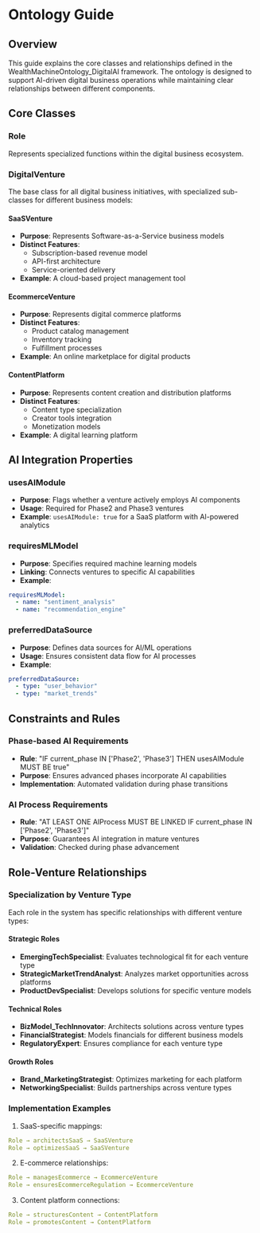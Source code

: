 # Ontology Guide

## Overview
This guide explains the core classes and relationships defined in the WealthMachineOntology_DigitalAI framework. The ontology is designed to support AI-driven digital business operations while maintaining clear relationships between different components.

## Core Classes

### Role
Represents specialized functions within the digital business ecosystem.

### DigitalVenture
The base class for all digital business initiatives, with specialized sub-classes for different business models:

#### SaaSVenture
- **Purpose**: Represents Software-as-a-Service business models
- **Distinct Features**:
  - Subscription-based revenue model
  - API-first architecture
  - Service-oriented delivery
- **Example**: A cloud-based project management tool

#### EcommerceVenture
- **Purpose**: Represents digital commerce platforms
- **Distinct Features**:
  - Product catalog management
  - Inventory tracking
  - Fulfillment processes
- **Example**: An online marketplace for digital products

#### ContentPlatform
- **Purpose**: Represents content creation and distribution platforms
- **Distinct Features**:
  - Content type specialization
  - Creator tools integration
  - Monetization models
- **Example**: A digital learning platform

## AI Integration Properties

### usesAIModule
- **Purpose**: Flags whether a venture actively employs AI components
- **Usage**: Required for Phase2 and Phase3 ventures
- **Example**: `usesAIModule: true` for a SaaS platform with AI-powered analytics

### requiresMLModel
- **Purpose**: Specifies required machine learning models
- **Linking**: Connects ventures to specific AI capabilities
- **Example**:
```yaml
requiresMLModel:
  - name: "sentiment_analysis"
  - name: "recommendation_engine"
```

### preferredDataSource
- **Purpose**: Defines data sources for AI/ML operations
- **Usage**: Ensures consistent data flow for AI processes
- **Example**:
```yaml
preferredDataSource:
  - type: "user_behavior"
  - type: "market_trends"
```

## Constraints and Rules

### Phase-based AI Requirements
- **Rule**: "IF current_phase IN ['Phase2', 'Phase3'] THEN usesAIModule MUST BE true"
- **Purpose**: Ensures advanced phases incorporate AI capabilities
- **Implementation**: Automated validation during phase transitions

### AI Process Requirements
- **Rule**: "AT LEAST ONE AIProcess MUST BE LINKED IF current_phase IN ['Phase2', 'Phase3']"
- **Purpose**: Guarantees AI integration in mature ventures
- **Validation**: Checked during phase advancement

## Role-Venture Relationships

### Specialization by Venture Type
Each role in the system has specific relationships with different venture types:

#### Strategic Roles
- **EmergingTechSpecialist**: Evaluates technological fit for each venture type
- **StrategicMarketTrendAnalyst**: Analyzes market opportunities across platforms
- **ProductDevSpecialist**: Develops solutions for specific venture models

#### Technical Roles
- **BizModel_TechInnovator**: Architects solutions across venture types
- **FinancialStrategist**: Models financials for different business models
- **RegulatoryExpert**: Ensures compliance for each venture type

#### Growth Roles
- **Brand_MarketingStrategist**: Optimizes marketing for each platform
- **NetworkingSpecialist**: Builds partnerships across venture types

### Implementation Examples
1. SaaS-specific mappings:
```yaml
Role → architectsSaaS → SaaSVenture
Role → optimizesSaaS → SaaSVenture
```

2. E-commerce relationships:
```yaml
Role → managesEcommerce → EcommerceVenture
Role → ensuresEcommerceRegulation → EcommerceVenture
```

3. Content platform connections:
```yaml
Role → structuresContent → ContentPlatform
Role → promotesContent → ContentPlatform